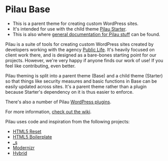 Pilau Base
=======

* This is a parent theme for creating custom WordPress sites.
* It's intended for use with the child theme [Pilau Starter](https://github.com/pilau/starter).
* This is also where [general documentation for Pilau stuff](https://github.com/pilau/base/wiki) can be found.

Pilau is a suite of tools for creating custom WordPress sites created by developers working with the agency [Public Life](http://www.publiclife.co.uk/). It's heavily focused on client work there, and is designed as a bare-bones starting point for our projects. However, we're very happy if anyone finds our work of use! If you feel like contributing, even better.

Pilau theming is split into a parent theme (Base) and a child theme (Starter) so that things like security measures and basic functions in Base can be easily updated across sites. It's a parent theme rather than a plugin because Starter's dependency on it is thus easier to enforce.

There's also a number of Pilau [WordPress plugins](https://github.com/pilau/base/wiki/Pilau-plugins).

For more information, [check out the wiki](https://github.com/pilau/base/wiki).

Pilau uses code and inspiration from the following projects:

* [HTML5 Reset](https://github.com/murtaugh/HTML5-Reset)
* [HTML5 Boilerplate](https://github.com/h5bp/html5-boilerplate)
* [_s](https://github.com/Automattic/_s)
* [Modernizr](https://github.com/Modernizr/Modernizr)
* [Hybrid](https://github.com/justintadlock/hybrid-core)
